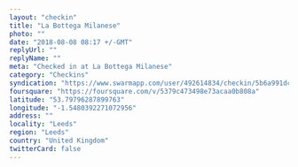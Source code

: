 ```yaml
---
layout: "checkin"
title: "La Bottega Milanese"
photo: ""
date: "2018-08-08 08:17 +/-GMT"
replyUrl: ""
replyName: ""
meta: "Checked in at La Bottega Milanese"
category: "Checkins"
syndication: "https://www.swarmapp.com/user/492614834/checkin/5b6a991dcb3fd2002c1169b7"
foursquare: "https://foursquare.com/v/5379c473498e73acaa0b808a"
latitude: "53.79796287899763"
longitude: "-1.5480392271072956"
address: ""
locality: "Leeds"
region: "Leeds"
country: "United Kingdom"
twitterCard: false
---
```


